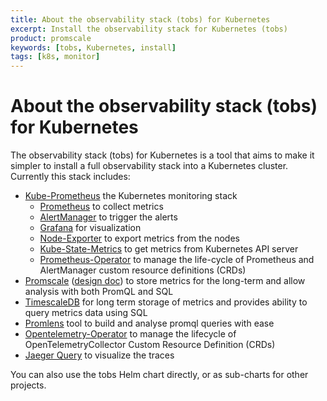 ```yaml
---
title: About the observability stack (tobs) for Kubernetes
excerpt: Install the observability stack for Kubernetes (tobs)
product: promscale
keywords: [tobs, Kubernetes, install]
tags: [k8s, monitor]
---
```


# About the observability stack (tobs) for Kubernetes
The observability stack (tobs) for Kubernetes is a tool that aims to make it
simpler to install a full observability stack into a Kubernetes cluster.
Currently this stack includes:

*   [Kube-Prometheus][kube-prometheus] the Kubernetes monitoring stack
    *   [Prometheus][prometheus] to collect metrics
    *   [AlertManager][alert-manager] to trigger the alerts
    *   [Grafana][grafana] for visualization
    *   [Node-Exporter][node-exporter] to export metrics from the nodes
    *   [Kube-State-Metrics][kube-state-metrics] to get metrics from Kubernetes
        API server
    *   [Prometheus-Operator][prometheus-operator] to manage the life-cycle of
        Prometheus and AlertManager custom resource definitions (CRDs)
*   [Promscale][promscale] ([design doc][design-doc]) to store metrics for the
    long-term and allow analysis with both PromQL and SQL
*   [TimescaleDB][timescaledb] for long term storage of metrics and provides
    ability to query metrics data using SQL
*   [Promlens][promlens] tool to build and analyse promql queries with ease
*   [Opentelemetry-Operator][opentelemetry-operator] to manage the lifecycle of       
    OpenTelemetryCollector Custom Resource Definition (CRDs)
*   [Jaeger Query][jaeger-query] to visualize the traces

You can also use the tobs Helm chart directly, or as sub-charts for other
projects.

[alert-manager]: https://github.com/prometheus/alertmanager#alertmanager-
[design-doc]: https://docs.google.com/document/d/1e3mAN3eHUpQ2JHDvnmkmn_9rFyqyYisIgdtgd3D1MHA/edit?usp=sharing
[grafana]: https://github.com/grafana/grafana
[jaeger-query]: https://github.com/jaegertracing/jaeger
[kube-prometheus]: https://github.com/prometheus-operator/kube-prometheus#kube-prometheus
[kube-state-metrics]: https://github.com/kubernetes/kube-state-metrics
[node-exporter]: https://github.com/prometheus/node_exporter
[opentelemetry-operator]: https://github.com/open-telemetry/opentelemetry-operator#opentelemetry-operator-for-kubernetes
[promlens]: https://promlens.com/
[prometheus]: https://github.com/prometheus/prometheus
[prometheus-operator]: https://github.com/prometheus-operator/prometheus-operator#prometheus-operator
[promscale]: https://github.com/timescale/promscale
[timescaledb]: https://github.com/timescale/timescaledb
